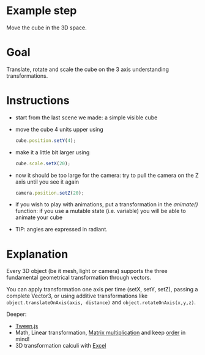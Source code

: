 Example step
============
Move the cube in the 3D space.

Goal
====
Translate, rotate and scale the cube on the 3 axis understanding transformations.
 
Instructions
============
+   start from the last scene we made: a simple visible cube 
+   move the cube 4 units upper using
    
    ```javascript
    cube.position.setY(4);
    ```
+   make it a little bit larger using
    
    ```javascript
    cube.scale.setX(20);    
    ```
+   now it should be too large for the camera: try to pull the camera on the Z axis until you see it again
    ```javascript
    camera.position.setZ(20);
    ```
+   if you wish to play with animations, put a transformation in the _animate()_ function: if you use a mutable state (i.e. variable) you will be
able to animate your cube
+   TIP: angles are expressed in radiant.

Explanation
===========
Every 3D object (be it mesh, light or camera) supports the three fundamental geometrical transformation through vectors.

You can apply transformation one axis per time (setX, setY, setZ), passing a complete Vector3, or using additive transformations
like `object.translateOnAxis(axis, distance)` and  `object.rotateOnAxis(x,y,z)`.

Deeper:
+ [Tween.js](http://learningthreejs.com/blog/2011/08/17/tweenjs-for-smooth-animation/)
+ Math, Linear transformation, [Matrix multiplication](http://en.wikipedia.org/wiki/Transformation_matrix) and keep [order](http://gamedev.stackexchange.com/questions/16719/what-is-the-correct-order-to-multiply-scale-rotation-and-translation-matrices-f) in mind!
+ 3D transformation calculi with [Excel](http://blogs.office.com/2015/02/18/excel-fun-build-3d-graphics-spreadsheet/)